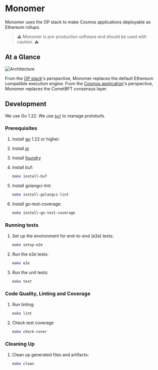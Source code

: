 # Monomer

Monomer uses the OP stack to make Cosmos applications deployable as Ethereum rollups.

> ⚠ Monomer is pre-production software and should be used with caution. ⚠

## At a Glance

![Architecture](./architecture.png)

From the [OP stack](https://specs.optimism.io/protocol/overview.html#components)'s perspective, Monomer replaces the default Ethereum compatible execution engine. From the [Cosmos application](https://docs.cosmos.network/v0.50/learn/intro/why-app-specific#what-are-application-specific-blockchains)'s perspective, Monomer replaces the CometBFT consensus layer.

## Development

We use Go 1.22. We use [`buf`](https://buf.build/) to manage protobufs.

### Prerequisites

1. Install [go](https://go.dev/) 1.22 or higher.
1. Install [jq](https://jqlang.github.io/jq/download/)
1. Install [foundry](https://book.getfoundry.sh/getting-started/installation)
1. Install buf:
   ```sh
   make install-buf
   ```
1. Install golangci-lint:

   ```sh
   make install-golangci-lint

   ```

1. Install go-test-coverage:

   ```sh
   make install-go-test-coverage

   ```

### Running tests

1. Set up the environment for end-to-end (e2e) tests:
   ```sh
   make setup-e2e
   ```
1. Run the e2e tests:
   ```sh
   make e2e
   ```
1. Run the unit tests:
   ```sh
   make test
   ```

### Code Quality, Linting and Coverage

1. Run linting:
   ```sh
   make lint
   ```
1. Check test coverage
   ```sh
   make check-cover
   ```

### Cleaning Up

1. Clean up generated files and artifacts:
   ```sh
   make clean
   ```
